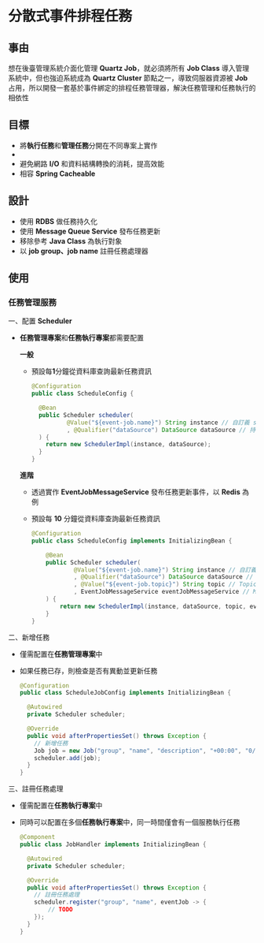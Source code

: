# 分散式事件排程任務

## 事由

想在後臺管理系統介面化管理 **Quartz Job**，就必須將所有 **Job Class** 導入管理系統中，但也強迫系統成為 **Quartz Cluster** 節點之一，導致伺服器資源被 **Job** 占用，所以開發一套基於事件綁定的排程任務管理器，解決任務管理和任務執行的相依性

## 目標

- 將**執行任務**和**管理任務**分開在不同專案上實作
- 
- 避免網路 __I/O__ 和資料結構轉換的消耗，提高效能
- 相容 __Spring Cacheable__


## 設計

- 使用 **RDBS** 做任務持久化
- 使用 **Message Queue Service** 發布任務更新
- 移除參考 **Java Class** 為執行對象
- 以 **job group、job name** 註冊任務處理器

## 使用

### 任務管理服務

一、配置 **Scheduler**
  
  * **任務管理專案**和**任務執行專案**都需要配置
  
    **一般**

    * 預設每**1**分鐘從資料庫查詢最新任務資訊

      ```java
      @Configuration
      public class ScheduleConfig {

        @Bean
        public Scheduler scheduler(
                @Value("${event-job.name}") String instance // 自訂義 schedule instance 名稱
                , @Qualifier("dataSource") DataSource dataSource // 持久化資料庫來源
        ) {
          return new SchedulerImpl(instance, dataSource);
        }
      }
      ```
  
    **進階**

      * 透過實作 **EventJobMessageService** 發布任務更新事件，以 **Redis** 為例
      * 預設每 **10** 分鐘從資料庫查詢最新任務資訊
      
        ```java
        @Configuration
        public class ScheduleConfig implements InitializingBean {

            @Bean
            public Scheduler scheduler(
                    @Value("${event-job.name}") String instance // 自訂義 schedule instance 名稱
                    , @Qualifier("dataSource") DataSource dataSource // 持久化資料庫來源
                    , @Value("${event-job.topic}") String topic // Topic
                    , EventJobMessageService eventJobMessageService // MessageService
            ) {
                return new SchedulerImpl(instance, dataSource, topic, eventJobMessageService);
            }
        }
        ```
      

二、新增任務
  
  * 僅需配置在**任務管理專案**中
  * 如果任務已存，則檢查是否有異動並更新任務

    ```java
    @Configuration
    public class ScheduleJobConfig implements InitializingBean {

      @Autowired
      private Scheduler scheduler;

      @Override
      public void afterPropertiesSet() throws Exception {
        // 新增任務
        Job job = new Job("group", "name", "description", "+00:00", "0/1 * * * * ?", true, null);
        scheduler.add(job);
      }
    }
    ```

三、註冊任務處理
  
  * 僅需配置在**任務執行專案**中
  * 同時可以配置在多個**任務執行專案**中，同一時間僅會有一個服務執行任務

    ```java
    @Component
    public class JobHandler implements InitializingBean {

      @Autowired
      private Scheduler scheduler;

      @Override
      public void afterPropertiesSet() throws Exception {
        // 註冊任務處理
        scheduler.register("group", "name", eventJob -> {
            // TODO
        });
      }
    }
    ```
